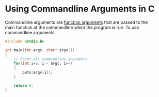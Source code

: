# Using Commandline Arguments in C
Commandline arguments are [function arguments](http://www.trytoprogram.com/c-programming/c-programming-function-arguments/#:~:text=C%20programming%20function%20arguments%20also,carry%20out%20the%20specified%20task.) that are passed to the main function at the commandline when the 
program is run. To use commandline arguments,

```C
#include <stdio.h>

int main(int argc, char* argv[])
{
    // Print all commandline arguments
    for(int i=0; i < argc; i++)
    {
        puts(argv[i]);
    }

    return 0;
}
```
